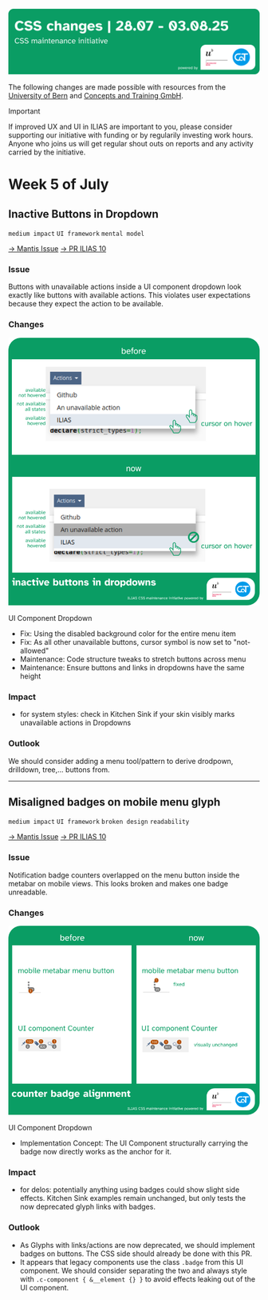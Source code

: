 ![CSS changes 28.07 - 03.08.25](../../../_imgs/entries/2025/07-July/header_changelog-entry_july-w5.png)

The following changes are made possible with resources from the [University of Bern](https://www.unibe.ch/) and [Concepts and Training GmbH](https://concepts-and-training.de/).

> [!IMPORTANT]
> If improved UX and UI in ILIAS are important to you, please consider supporting our initiative with funding or by regularily investing work hours. Anyone who joins us will get regular shout outs on reports and any activity carried by the initiative.

# Week 5 of July

## Inactive Buttons in Dropdown

`medium impact` `UI framework` `mental model`

[→ Mantis Issue](https://mantis.ilias.de/view.php?id=45480) [→ PR ILIAS 10](https://github.com/ILIAS-eLearning/ILIAS/pull/9922)

### Issue

Buttons with unavailable actions inside a UI component dropdown look exactly like buttons with available actions. This violates user expectations because they expect the action to be available.

### Changes

![inactive-buttons-in-dropdowns_comparison.png](../../../_imgs/entries/2025/07-July/inactive-buttons-in-dropdowns_comparison.png)

UI Component Dropdown

* Fix: Using the disabled background color for the entire menu item
* Fix: As all other unavailable buttons, cursor symbol is now set to "not-allowed"
* Maintenance: Code structure tweaks to stretch buttons across menu
* Maintenance: Ensure buttons and links in dropdowns have the same height

### Impact

* for system styles: check in Kitchen Sink if your skin visibly marks unavailable actions in Dropdowns

### Outlook

We should consider adding a menu tool/pattern to derive drodpown, drilldown, tree,... buttons from.

---

## Misaligned badges on mobile menu glyph

`medium impact` `UI framework` `broken design` `readability`

[→ Mantis Issue](https://mantis.ilias.de/view.php?id=43828) [→ PR ILIAS 10](https://github.com/ILIAS-eLearning/ILIAS/pull/9923)

### Issue

Notification badge counters overlapped on the menu button inside the metabar on mobile views. This looks broken and makes one badge unreadable.

### Changes

![inactive-buttons-in-dropdowns_comparison.png](../../../_imgs/entries/2025/07-July/counter-badge-alignment_comparison.png)

UI Component Dropdown

* Implementation Concept: The UI Component structurally carrying the badge now directly works as the anchor for it.

### Impact

* for delos: potentially anything using badges could show slight side effects. Kitchen Sink examples remain unchanged, but only tests the now deprecated glyph links with badges.

### Outlook

* As Glyphs with links/actions are now deprecated, we should implement badges on buttons. The CSS side should already be done with this PR.
* It appears that legacy components use the class `.badge` from this UI component. We should consider separating the two and always style with `.c-component { &__element {} }` to avoid effects leaking out of the UI component.
